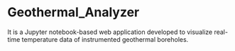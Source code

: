 # Geothermal_Analyzer
It is a Jupyter notebook-based web application developed to visualize real-time temperature data of instrumented geothermal boreholes.
